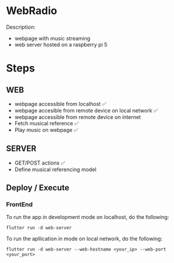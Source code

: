 # WebRadio

Description:
- webpage with music streaming
- web server hosted on a raspberry pi 5

# Steps

## WEB
- webpage accessible from localhost ✅
- webpage accesible from remote device on local network ✅
- webpage accessible from remote device on internet
- Fetch musical reference ✅
- Play music on webpage ✅

## SERVER
- GET/POST actions ✅
- Define musical referencing model

## Deploy / Execute

### FrontEnd
To run the app in development mode on localhost, do the following:
```
flutter run -d web-server
```
To run the apllication in  mode on local network, do the following:
```
flutter run -d web-server --web-hostname <your_ip> --web-port <your_port>
```